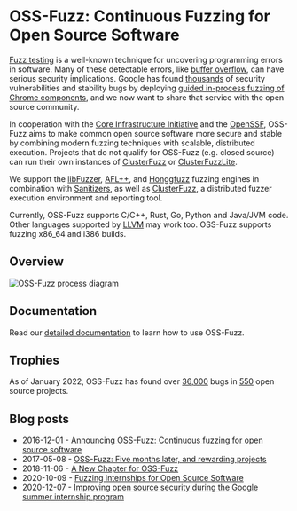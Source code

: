 # OSS-Fuzz: Continuous Fuzzing for Open Source Software

[Fuzz testing] is a well-known technique for uncovering programming errors in
software. Many of these detectable errors, like [buffer overflow], can have
serious security implications. Google has found [thousands] of security
vulnerabilities and stability bugs by deploying [guided in-process fuzzing of
Chrome components], and we now want to share that service with the open source
community.

[Fuzz testing]: https://en.wikipedia.org/wiki/Fuzz_testing
[buffer overflow]: https://en.wikipedia.org/wiki/Buffer_overflow
[thousands]: https://bugs.chromium.org/p/chromium/issues/list?q=label%3AStability-LibFuzzer%2CStability-AFL%20-status%3ADuplicate%2CWontFix&can=1
[guided in-process fuzzing of Chrome components]: https://security.googleblog.com/2016/08/guided-in-process-fuzzing-of-chrome.html

In cooperation with the [Core Infrastructure Initiative] and the [OpenSSF],
OSS-Fuzz aims to make common open source software more secure and stable by
combining modern fuzzing techniques with scalable, distributed execution.
Projects that do not qualify for OSS-Fuzz (e.g. closed source) can run their own
instances of [ClusterFuzz] or [ClusterFuzzLite].

[Core Infrastructure Initiative]: https://www.coreinfrastructure.org/
[OpenSSF]: https://www.openssf.org/

We support the [libFuzzer], [AFL++], and [Honggfuzz] fuzzing engines in
combination with [Sanitizers], as well as [ClusterFuzz], a distributed fuzzer
execution environment and reporting tool.

[libFuzzer]: https://llvm.org/docs/LibFuzzer.html
[AFL++]: https://github.com/AFLplusplus/AFLplusplus
[Honggfuzz]: https://github.com/google/honggfuzz
[Sanitizers]: https://github.com/google/sanitizers
[ClusterFuzz]: https://github.com/google/clusterfuzz
[ClusterFuzzLite]: https://google.github.io/clusterfuzzlite/

Currently, OSS-Fuzz supports C/C++, Rust, Go, Python and Java/JVM code. Other languages
supported by [LLVM] may work too. OSS-Fuzz supports fuzzing x86_64 and i386
builds.

[LLVM]: https://llvm.org

## Overview
![OSS-Fuzz process diagram](docs/images/process.png)

## Documentation
Read our [detailed documentation] to learn how to use OSS-Fuzz.

[detailed documentation]: https://google.github.io/oss-fuzz

## Trophies
As of January 2022, OSS-Fuzz has found over [36,000] bugs in [550] open source
projects.

[36,000]: https://bugs.chromium.org/p/oss-fuzz/issues/list?q=-status%3AWontFix%2CDuplicate%20-component%3AInfra&can=1
[550]: https://github.com/google/oss-fuzz/tree/master/projects

## Blog posts
* 2016-12-01 - [Announcing OSS-Fuzz: Continuous fuzzing for open source software]
* 2017-05-08 - [OSS-Fuzz: Five months later, and rewarding projects]
* 2018-11-06 - [A New Chapter for OSS-Fuzz]
* 2020-10-09 - [Fuzzing internships for Open Source Software]
* 2020-12-07 - [Improving open source security during the Google summer internship program]

[Announcing OSS-Fuzz: Continuous fuzzing for open source software]: https://opensource.googleblog.com/2016/12/announcing-oss-fuzz-continuous-fuzzing.html
[OSS-Fuzz: Five months later, and rewarding projects]: https://opensource.googleblog.com/2017/05/oss-fuzz-five-months-later-and.html
[A New Chapter for OSS-Fuzz]: https://security.googleblog.com/2018/11/a-new-chapter-for-oss-fuzz.html
[Fuzzing internships for Open Source Software]: https://security.googleblog.com/2020/10/fuzzing-internships-for-open-source.html
[Improving open source security during the Google summer internship program]: https://security.googleblog.com/2020/12/improving-open-source-security-during.html
